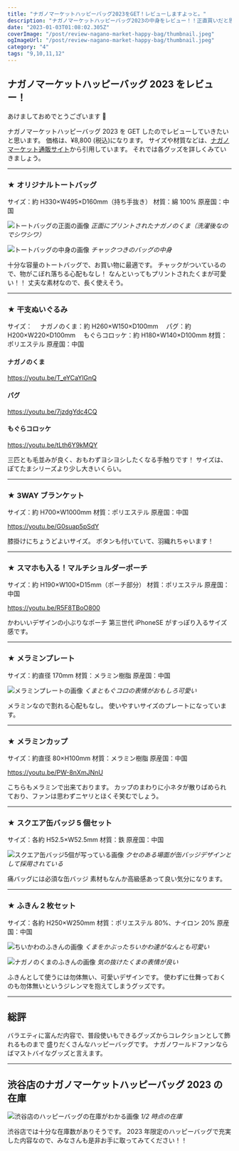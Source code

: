 ```yaml
---
title: "ナガノマーケットハッピーバッグ2023をGET！レビューしますよっと。"
description: "ナガノマーケットハッピーバッグ2023の中身をレビュー！！正直買いだと思います。"
date: "2023-01-03T01:08:02.305Z"
coverImage: "/post/review-nagano-market-happy-bag/thumbnail.jpeg"
ogImageUrl: "/post/review-nagano-market-happy-bag/thumbnail.jpeg"
category: "4"
tags: "9,10,11,12"
---
```


## **ナガノマーケットハッピーバッグ 2023 をレビュー！**

あけましておめでとうございます 🎍

ナガノマーケットハッピーバッグ 2023 を GET したのでレビューしていきたいと思います。
価格は、¥8,800 (税込)になります。
サイズや材質などは、[ナガノマーケット通販サイト](https://nagano-market.jp/products/4582662923638)から引用しています。
それでは各グッズを詳しくみていきましょう。

---

### **★ オリジナルトートバッグ**

サイズ：約 H330×W495×D160mm（持ち手抜き）
材質：綿 100%
原産国：中国

![トートバッグの正面の画像](/post/review-nagano-market-happy-bag/1.jpeg)
_正面にプリントされたナガノのくま（洗濯後なのでシワシワ）_

![トートバッグの中身の画像](/post/review-nagano-market-happy-bag/2.jpeg)
_チャックつきのバッグの中身_

十分な容量のトートバッグで、お買い物に最適です。
チャックがついているので、物がこぼれ落ちる心配もなし！
なんといってもプリントされたくまが可愛い！！
丈夫な素材なので、長く使えそう。

---

### **★ 干支ぬいぐるみ**

サイズ：
　ナガノのくま：約 H260×W150×D100mm
　パグ：約 H200×W220×D100mm
　もぐらコロッケ：約 H180×W140×D100mm
材質：ポリエステル
原産国：中国

#### **ナガノのくま**

https://youtu.be/T_eYCaYlGnQ

#### **パグ**

https://youtu.be/7jzdgYdc4CQ

#### **もぐらコロッケ**

https://youtu.be/tLth6Y9kMQY

三匹とも毛並みが良く、おもわずヨシヨシしたくなる手触りです！
サイズは、ぽてたまシリーズより少し大きいくらい。

---

### **★ 3WAY ブランケット**

サイズ：約 H700×W1000mm
材質：ポリエステル
原産国：中国

https://youtu.be/G0suap5pSdY

膝掛けにちょうどよいサイズ。
ボタンも付いていて、羽織れちゃいます！

---

### **★ スマホも入る！マルチショルダーポーチ**

サイズ：約 H190×W100×D15mm（ポーチ部分）
材質：ポリエステル
原産国：中国

https://youtu.be/R5F8TBoO800

かわいいデザインの小ぶりなポーチ
第三世代 iPhoneSE がすっぽり入るサイズ感です。

---

### **★ メラミンプレート**

サイズ：約直径 170mm
材質：メラミン樹脂
原産国：中国

![メラミンプレートの画像](/post/review-nagano-market-happy-bag/3.jpeg)
_くまともぐコロの表情がおもしろ可愛い_

メラミンなので割れる心配もなし。
使いやすいサイズのプレートになっています。

---

### **★ メラミンカップ**

サイズ：約直径 80×H100mm
材質：メラミン樹脂
原産国：中国

https://youtu.be/PW-8nXmJNnU

こちらもメラミンで出来ております。
カップのまわりに小ネタが散りばめられており、ファンは思わずニヤリとほくそ笑むでしょう。

---

### **★ スクエア缶バッジ 5 個セット**

サイズ：各約 H52.5×W52.5mm
材質：鉄
原産国：中国

![スクエア缶バッジ5個が写っている画像](/post/review-nagano-market-happy-bag/4.jpeg)
_クセのある場面が缶バッジデザインとして採用されている_

痛バッグには必須な缶バッジ
素材もなんか高級感あって良い気分になります。

---

### **★ ふきん 2 枚セット**

サイズ：各約 H250×W250mm
材質：ポリエステル 80%、ナイロン 20%
原産国：中国

![ちいかわのふきんの画像](/post/review-nagano-market-happy-bag/5.jpeg)
_くまをかぶったちいかわ達がなんとも可愛い_

![ナガノのくまのふきんの画像](/post/review-nagano-market-happy-bag/6.jpeg)
_気の抜けたくまの表情が良い_

ふきんとして使うには勿体無い、可愛いデザインです。
使わずに仕舞っておくのも勿体無いというジレンマを抱えてしまうグッズです。

---

## **総評**

バラエティに富んだ内容で、普段使いもできるグッズからコレクションとして飾れるものまで
盛りだくさんなハッピーバッグです。
ナガノワールドファンならばマストバイなグッズと言えます。

---

## **渋谷店のナガノマーケットハッピーバッグ 2023 の在庫**

![渋谷店のハッピーバッグの在庫がわかる画像](/post/review-nagano-market-happy-bag/7.jpeg)
_1/2 時点の在庫_

渋谷店では十分な在庫数がありそうです。
2023 年限定のハッピーバッグで充実した内容なので、みなさんも是非お手に取ってみてください！！

